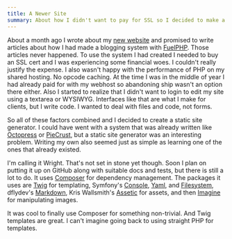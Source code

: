 ```yaml
---
title: A Newer Site
summary: About how I didn't want to pay for SSL so I decided to make a static site generator.
---
```

About a month ago I wrote about my [new website](/posts/a-new-site/) and promised to write articles about how I had made a blogging system with [FuelPHP][fuelphp]. Those articles never happened. To use the system I had created I needed to buy an SSL cert and I was experiencing some financial woes. I couldn't really justify the expense. I also wasn't happy with the performance of PHP on my shared hosting. No opcode caching. At the time I was in the middle of year I had already paid for with my webhost so abandoning ship wasn't an option there either. Also I started to realize that I didn't want to login to edit my site using a textarea or WYSIWYG. Interfaces like that are what I make for clients, but I write code. I wanted to deal with files and code, not forms.

So all of these factors combined and I decided to create a static site generator. I could have went with a system that was already written like [Octopress][octopress] or [PieCrust][piecrust], but a static site generator was an interesting problem. Writing my own also seemed just as simple as learning one of the ones that already existed.

I'm calling it Wright. That's not set in stone yet though. Soon I plan on putting it up on GitHub along with suitable docs and tests, but there is still a lot to do. It uses [Composer][composer] for dependency management. The packages it uses are [Twig][twig] for templating, Symfony's [Console][console], [Yaml][yaml], and [Filesystem][filesystem], dflydev's [Markdown][markdown], Kris Wallsmith's [Assetic][assetic] for assets, and then [Imagine][imagine] for manipulating images.

It was cool to finally use Composer for something non-trivial. And Twig templates are great. I can't imagine going back to using straight PHP for templates.

[fuelphp]: http://fuelphp.com
[octopress]: http://octopress.org/
[piecrust]: http://bolt80.com/piecrust/
[composer]: http://getcomposer.org
[twig]: https://packagist.org/packages/twig/twig
[console]: https://packagist.org/packages/symfony/console
[yaml]: https://packagist.org/packages/symfony/yaml
[filesystem]: https://packagist.org/packages/symfony/filesystem
[markdown]: https://packagist.org/packages/dflydev/markdown
[assetic]: https://packagist.org/packages/kriswallsmith/assetic
[imagine]: https://packagist.org/packages/imagine/Imagine
